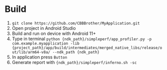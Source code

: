 # Build
1. `git clone https://github.com/CBBBrother/MyApplication.git`
2. Open project in Android Studio
3. Build and run on device with Android 11+
4. Type in terminal `python {ndk_path}/simpleperf/app_profiler.py -p com.example.myapplication -lib {project_path}/app/build/intermediates/merged_native_libs/release/out/lib/arm64-v8a/ --ndk_path {ndk_path}`
5. In application press `Button`
6. Generate report with `{ndk_path}/simpleperf/inferno.sh -sc`
